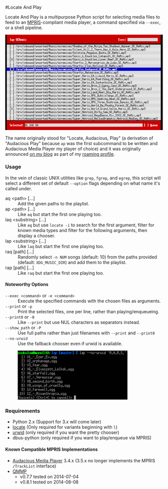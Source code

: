 #Locate And Play

Locate And Play is a multipurpose Python script for selecting media files to
feed to an
[MPRIS](http://specifications.freedesktop.org/mpris-spec/latest/)-compliant
media player, a command specified via `--exec`, or a shell pipeline.

![urwid screenshot](screenshots/lap_urwid.png)

The name originally stood for "Locate, Audacious, Play" (a derivation of
"Audacious Play" because `ap` was the first subcommand to be written and
Audacious Media Player my player of choice) and it was originally announced
[on my blog](http://blog.ssokolow.com/archives/2013/05/24/a-little-tool-for-command-line-playlist-building/)
as part of my [roaming profile](https://github.com/ssokolow/profile).

### Usage

In the vein of classic UNIX utilities like `grep`, `fgrep`, and `egrep`, this
script will select a different set of default `--option` flags depending on
what name it's called under.

<dl>
<dt>aq &lt;path&gt; [...]</dt>
<dd>Add the given paths to the playlist.</dd>
<dt>ap &lt;path&gt; [...]</dt>
<dd>Like <code>aq</code> but start the first one playing too.</dd>
<dt>laq &lt;substring&gt; [...]</dt>
<dd>Like <code>aq</code> but use <code>locate -i</code> to search for the first argument, filter for known media types and filter for the following arguments, then display a chooser.</dd>
<dt>lap &lt;substring&gt; [...]</dt>
<dd>Like <code>laq</code> but start the first one playing too.</dd>
<dt>raq [path] [...]</dt>
<dd>Randomly select <code>-n NUM</code> songs (default: 10) from the paths provided (default: <code>XDG_MUSIC_DIR</code>) and add them to the playlist.</dd>
<dt>rap [path] [...]</dt>
<dd>Like <code>raq</code> but start the first one playing too.</dd>
</dl>

#### Noteworthy Options

<dl>
<dt><code>--exec &lt;command&gt;</code> or <code>-e &lt;command&gt;</code></dt>
<dd>Execute the specified commands with the chosen files as arguments.</dd>
<dt><code>--print</code> or <code>-p</code></dt>
<dd>Print the selected files, one per line, rather than playing/enqueueing.</dd>
<dt><code>--print0</code> or <code>-0</code></dt>
<dd>Like <code>--print</code> but use NUL characters as separators instead.</dd>
<dt><code>--show_path</code> or <code>-P</code></dt>
<dd>Use full paths rather than just filenames with <code>--print</code> and <code>--print0</code></dd>
<dt><code>--no-urwid</code></dt>
<dd>Use the fallback chooser even if urwid is available.
<p><img src="screenshots/lap_no-urwid.png" alt="screenshot" /></p>
</dd>
</dl>


### Requirements

* Python 2.x (Support for 3.x will come later)
* [locate](https://en.wikipedia.org/wiki/Locate_%28Unix%29) (Only required for
  variants beginning with `l`)
* [urwid](http://urwid.org/) (only required if you want the pretty chooser)
* dbus-python (only required if you want to play/enqueue via MPRIS)

#### Known Compatible MPRIS Implementations

* [Audacious Media Player](http://audacious-media-player.org/) 3.4.x (3.5.x no
  longer implements the MPRIS `/TrackList` interface)
* [QMMP](http://qmmp.ylsoftware.com/)
  * v0.7.7 tested on 2014-07-04
  * v0.8.1 tested on 2014-08-08
